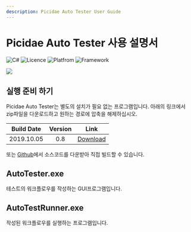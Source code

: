 ```yaml
---
description: Picidae Auto Tester User Guide
---
```


# Picidae Auto Tester 사용 설명서

![C\#](https://img.shields.io/badge/Language-C%23-yellow) ![Licence](https://img.shields.io/badge/Licence-MIT-blue) ![Platfrom](https://img.shields.io/badge/Platform-Windows-brightgreen) ![Framework](https://img.shields.io/badge/Framework-.Net_%20Framework%204.7-red)

![](https://i.imgur.com/m9T2aMX.png)

## 실행 준비 하기

Picidae Auto Tester는 별도의 설치가 필요 없는 프로그램입니다. 아래의 링크에서 zip파일을 다운로드하고 원하는 경로에 압축을 해제하십시오.

| Build Date | Version | Link |
| :---: | :---: | :---: |
| 2019.10.05 | 0.8 | [Download](./) |

또는 [Github](https://github.com/Nogan95/Picidae-Auto-Tester)에서 소스코드를 다운받아 직접 빌드할 수 있습니다.

## AutoTester.exe

테스트의 워크플로우를 작성하는 GUI프로그램입니다.

## AutoTestRunner.exe

작성된 워크플로우를 실행하는 프로그램입니다.


